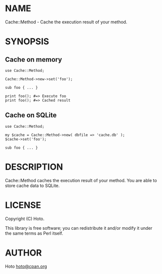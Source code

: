 # NAME

Cache::Method - Cache the execution result of your method.

# SYNOPSIS

## Cache on memory

    use Cache::Method;

    Cache::Method->new->set('foo');

    sub foo { ... }

    print foo(); #=> Execute foo
    print foo(); #=> Cached result

## Cache on SQLite

    use Cache::Method;

    my $cache = Cache::Method->new( dbfile => 'cache.db' );
    $cache->set('foo');

    sub foo { ... }

# DESCRIPTION

Cache::Method caches the execution result of your method.
You are able to store cache data to SQLite.

# LICENSE

Copyright (C) Hoto.

This library is free software; you can redistribute it and/or modify
it under the same terms as Perl itself.

# AUTHOR

Hoto <hoto@cpan.org>
